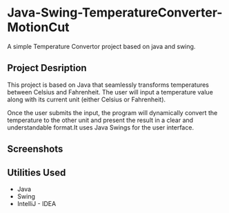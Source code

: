 # Java-Swing-TemperatureConverter-MotionCut

A simple Temperature Convertor project based on java and swing.

## Project Desription
This project is based on Java that seamlessly transforms temperatures between Celsius and Fahrenheit. The user will input a temperature value along with its current unit (either Celsius or Fahrenheit).

Once the user submits the input, the program will dynamically convert the temperature to the other unit and present the result in a clear and understandable format.It uses Java Swings for the user interface.

## Screenshots


## Utilities Used

* Java
* Swing
* IntelliJ - IDEA
